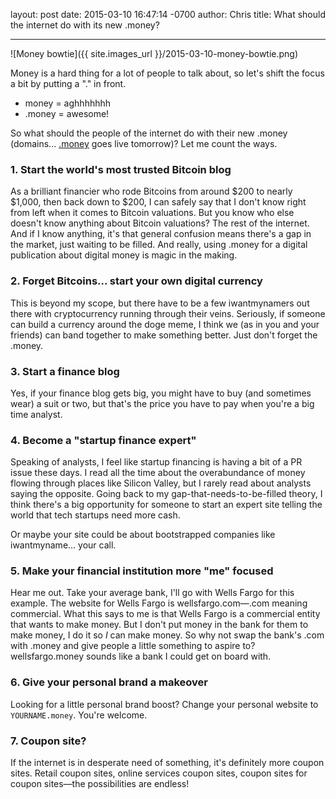 layout: post
date: 2015-03-10 16:47:14 -0700
author: Chris
title: What should the internet do with its new .money?

----

<!-- excerpt -->

![Money bowtie]({{ site.images_url }}/2015-03-10-money-bowtie.png)

Money is a hard thing for a lot of people to talk about, so let's shift the focus a bit by putting a "." in front. 

+ money = aghhhhhhh
+ .money = awesome!

So what should the people of the internet do with their new .money (domains... [.money](https://iwantmyname.com/domains/dot-money) goes live tomorrow)? Let me count the ways.

<!-- /excerpt -->

### 1. Start the world's most trusted Bitcoin blog 

As a brilliant financier who rode Bitcoins from around $200 to nearly $1,000, then back down to $200, I can safely say that I don't know right from left when it comes to Bitcoin valuations. But you know who else doesn't know anything about Bitcoin valuations? The rest of the internet. And if I know anything, it's that general confusion means there's a gap in the market, just waiting to be filled. And really, using .money for a digital publication about digital money is magic in the making.

### 2. Forget Bitcoins... start your own digital currency

This is beyond my scope, but there have to be a few iwantmynamers out there with cryptocurrency running through their veins. Seriously, if someone can build a currency around the doge meme, I think we (as in you and your friends) can band together to make something better. Just don't forget the .money.

### 3. Start a finance blog

Yes, if your finance blog gets big, you might have to buy (and sometimes wear) a suit or two, but that's the price you have to pay when you're a big time analyst.

### 4. Become a "startup finance expert"

Speaking of analysts, I feel like startup financing is having a bit of a PR issue these days. I read all the time about the overabundance of money flowing through places like Silicon Valley, but I rarely read about analysts saying the opposite. Going back to my gap-that-needs-to-be-filled theory, I think there's a big opportunity for someone to start an expert site telling the world that tech startups need more cash. 

Or maybe your site could be about bootstrapped companies like iwantmyname... your call.

### 5. Make your financial institution more "me" focused

Hear me out. Take your average bank, I'll go with Wells Fargo for this example.  The website for Wells Fargo is wellsfargo.com—.com meaning commercial. What this says to me is that Wells Fargo is a commercial entity that wants to make money. But I don't put money in the bank for them to make money, I do it so *I* can make money. So why not swap the bank's .com with .money and give people a little something to aspire to? wellsfargo.money sounds like a bank I could get on board with. 

### 6. Give your personal brand a makeover

Looking for a little personal brand boost? Change your personal website to `YOURNAME.money`. You're welcome.

### 7. Coupon site?

If the internet is in desperate need of something, it's definitely more coupon sites. Retail coupon sites, online services coupon sites, coupon sites for coupon sites—the possibilities are endless! 